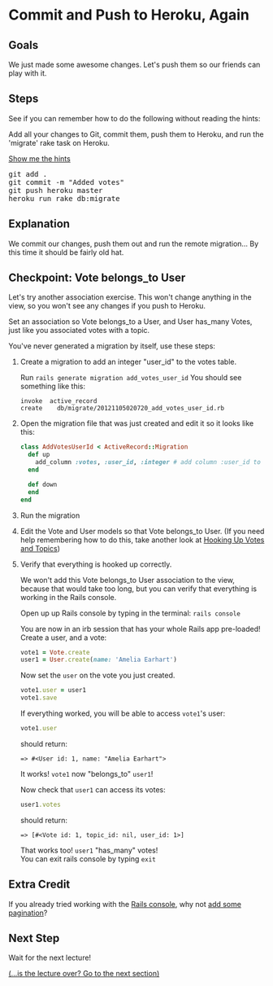 # Commit and Push to Heroku, Again
## Goals
We just made some awesome changes. Let's push them so our friends can play with it.

## Steps
See if you can remember how to do the following without reading the hints:

Add all your changes to Git, commit them, push them to Heroku, and run the 'migrate' rake task on Heroku.

<div class="hints">
  <p><a class="show-hints dropdown" href="#hints">Show me the hints<b class="caret"></b></a></p>
  <div class="CodeRay commands">
    <div class="code">
      <pre>
git add .
git commit -m "Added votes"
git push heroku master
heroku run rake db:migrate</pre>
    </div>
  </div>
</div>

## Explanation
We commit our changes, push them out and run the remote migration... By this time it should be fairly old hat.

## Checkpoint: Vote belongs_to User

Let's try another association exercise. This won't change anything in the view, so you won't see
any changes if you push to Heroku.

Set an association so Vote belongs_to a User, and User has_many Votes, just like you associated votes with a topic.

You've never generated a migration by itself, use these steps:

1. Create a migration to add an integer "user_id" to the votes table.

    Run `rails generate migration add_votes_user_id`
    You should see something like this:

    ```text
    invoke  active_record
    create    db/migrate/20121105020720_add_votes_user_id.rb
    ```

2. Open the migration file that was just created and edit it so it looks like this:

    ```ruby
    class AddVotesUserId < ActiveRecord::Migration
      def up
        add_column :votes, :user_id, :integer # add column :user_id to the :votes table
      end

      def down
      end
    end
    ```

3. Run the migration

4. Edit the Vote and User models so that Vote belongs_to User. 
    (If you need help remembering how to do this, take another look at [Hooking Up Votes and Topics](/curriculum/hooking_up_votes_and_topics))

5. Verify that everything is hooked up correctly.

    We won't add this Vote belongs_to User association to the view, because that would take too long, 
    but you can verify that everything is working in the Rails console.  

    Open up up Rails console by typing in the terminal: `rails console`  

    You are now in an irb session that has your whole Rails app pre-loaded!  
    Create a user, and a vote:  

    ```ruby
    vote1 = Vote.create
    user1 = User.create(name: 'Amelia Earhart')
    ```

    Now set the `user` on the vote you just created.

    ```ruby
    vote1.user = user1
    vote1.save
    ```

    If everything worked, you will be able to access `vote1`'s user:

    ```ruby
    vote1.user
    ```

    should return:

    ```text
    => #<User id: 1, name: "Amelia Earhart">
    ```

    It works! `vote1` now "belongs_to" `user1`!  

    Now check that `user1` can access its votes:

    ```ruby
    user1.votes
    ```

    should return:

    ```text
    => [#<Vote id: 1, topic_id: nil, user_id: 1>]
    ```

    That works too! `user1` "has_many" votes!  
    You can exit rails console by typing `exit`

## Extra Credit
If you already tried working with the [Rails console](extra_credit/04_console),
why not [add some pagination](extra_credit/05_pagination)?

## Next Step
Wait for the next lecture!  

[(…is the lecture over? Go to the next section)](/curriculum/setting_the_default_page)
